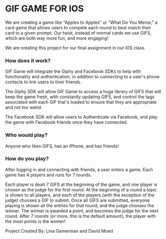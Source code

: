 # GIF GAME FOR IOS

We are creating a game like "Apples to Apples" or "What Do You Meme," a card game that allows users to compete each round to best match their card to a given prompt. Our twist, instead of normal cards we use GIFS, which are both way more fun, and more engaging!

We are creating this project for our final assignment in our iOS class.


### How does it work?
GIF Game will integrate the Giphy and Facebook SDKs to help with functionality and authentication, in addition to connecting to a user's phone contacts to link users to their friends.

The Giphy SDK will allow GIF Game to access a huge library of GIFS that will keep the game fresh, with constantly updating GIFS, and control the tags associated with each GIF that's loaded to ensure that they are appropriate and not too weird.

The Facebook SDK will allow users to Authenticate via Facebook, and play the game with Facebook friends once they have connected.


### Who would play?

Anyone who likes GIFS, has an iPhone, and has friends!

### How do you play?

After logging in and connecting with friends, a user enters a game. Each game has 4 players and runs for 7 rounds.

Each player is dealt 7 GIFS at the beginning of the game, and one player is chosen as the judge for the first round. At the beginning of a round a topic is shown to all players, and each of the players (with the exception of the judge) chooses a GIF to submit. Once all GIFS are submitted, everyone playing is shown all the entries for that round, and the judge chooses the winner. The winner is awarded a point, and becomes the judge for the next round. After 7 rounds (or more, this is the default amount), the player with the most points is the winner!


Project Created By: Lina Gamerman and David Moed



